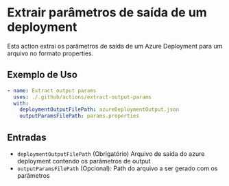 # Extrair parâmetros de saída de um deployment

Esta action extrai os parâmetros de saída de um Azure Deployment para um arquivo no formato properties.

## Exemplo de Uso

```yaml
- name: Extract output params
  uses: ./.github/actions/extract-output-params
  with:
    deploymentOutputFilePath: azureDeploymentOutput.json
    outputParamsFilePath: params.properties
```

## Entradas
* `deploymentOutputFilePath` (Obrigatório) Arquivo de saída do azure deployment contendo os parâmetros de output
* `outputParamsFilePath` (Opcional): Path do arquivo a ser gerado com os parâmetros
